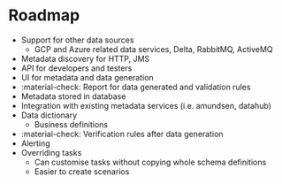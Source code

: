 # Roadmap

- Support for other data sources
    - GCP and Azure related data services, Delta, RabbitMQ, ActiveMQ
- Metadata discovery for HTTP, JMS
- API for developers and testers
- UI for metadata and data generation
- :material-check: Report for data generated and validation rules
- Metadata stored in database
- Integration with existing metadata services (i.e. amundsen, datahub)
- Data dictionary
    - Business definitions
- :material-check: Verification rules after data generation
- Alerting
- Overriding tasks
    - Can customise tasks without copying whole schema definitions
    - Easier to create scenarios
